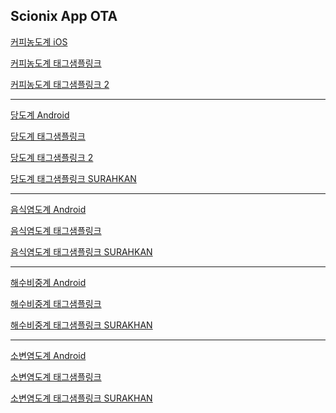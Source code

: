 ## Scionix App OTA
<!--
[당도계 iOS](itms-services://?action=download-manifest&url=https://dl.dropboxusercontent.com/s/s7x8mad9vin949y/br.plist)
-->
[커피농도계 iOS](itms-services://?action=download-manifest&url=https://dl.dropboxusercontent.com/s/h1bfs0122bk6rf0/ct.plist)

[커피농도계 태그샘플링크](https://ct01.page.link/?link=https%3A%2F%2Fhome%3Fparam%3DSCIONIX%7C3%7C50%7C2%7C2%7C2%7C0%7C0%7C0%7C1%7C0100%7C210706%7C1%7C1%7C00%7C0000%7C0000%7C000000000%7C00000123%7C00000234%7C00000234%7C00000000%7C00000000&isi=284815942&apn=kr.co.jjansunyi.scionix-br0101&efr=1)

[커피농도계 태그샘플링크 2](https://ct01.page.link/?link=https%3A%2F%2Fhome%3Fparam%3DSCIONIX%7C3%7C50%7C2%7C2%7C2%7C0%7C0%7C0%7C1%7C0100%7C210706%7C2%7C1%7C00%7C0000%7C0000%7C000000000%7C00000133%7C00000244%7C00000214%7C00000000%7C00000000&isi=284815942&apn=kr.co.jjansunyi.scionix-br0101&efr=1)

- - -
[당도계 Android](https://dl.dropboxusercontent.com/s/06dkuqmgqu6xf6r/app-br0101.apk)

[당도계 태그샘플링크](https://br01.page.link/?link=https%3A%2F%2Fhome%3Fparam%3DSCIONIX%7C4%7C50%7C2%7C2%7C2%7C0%7C0%7C0%7C1%7C0100%7C210706%7C1%7C1%7C00%7C0000%7C0000%7C000000000%7C00000123%7C00000234%7C00000234%7C00000000%7C00000000&isi=284815942&apn=kr.co.jjansunyi.scionix-br0101&efr=1)

[당도계 태그샘플링크 2](https://br01.page.link/?link=https%3A%2F%2Fhome%3Fparam%3DSCIONIX%7C4%7C50%7C2%7C2%7C2%7C0%7C0%7C0%7C1%7C0100%7C210706%7C2%7C1%7C00%7C0000%7C0000%7C000000000%7C00000133%7C00000244%7C00000214%7C00000000%7C00000000&isi=284815942&apn=kr.co.jjansunyi.scionix-br0101&efr=1)

[당도계 태그샘플링크 SURAHKAN](https://br01.page.link/?link=https%3A%2F%2Fhome%3Fparam%3DSCIONIX%7C4%7C50%7C3%7C2%7C0%7C0%7C0%7C0%7C1%7C0100%7C210706%7C2%7C1%7C00%7C0000%7C0000%7C000000000%7C00003538%7C00000246%7C00000000%7C00000000%7C00000000&isi=284815942&apn=kr.co.jjansunyi.scionix-br0101&efr=1)
- - -
<!--
[음식염도계 iOS](itms-services://?action=download-manifest&url=https://dl.dropboxusercontent.com/s/ire44ln71d3n8jm/st.plist)
-->
[음식염도계 Android](https://dl.dropboxusercontent.com/s/ko6a1mdj3pr2rku/app-st0101.apk)

[음식염도계 태그샘플링크](https://st01.page.link/?link=https%3A%2F%2Fhome%3Fparam%3DSCIONIX%7C5%7C05%7C2%7C2%7C2%7C0%7C0%7C0%7C1%7C0100%7C210706%7C1%7C1%7C00%7C0000%7C0000%7C000000000%7C00000123%7C00000234%7C00000234%7C00000000%7C00000000&isi=284815942&apn=kr.co.jjansunyi.scionix-st0101&efr=1)

[음식염도계 태그샘플링크 SURAHKAN](https://st01.page.link/?link=https%3A%2F%2Fhome%3Fparam%3DSCIONIX%7C5%7C05%7C3%7C2%7C0%7C0%7C0%7C0%7C1%7C0100%7C210706%7C2%7C1%7C00%7C0000%7C0000%7C000000000%7C00000226%7C00000245%7C00000000%7C00000000%7C00000000&isi=284815942&apn=kr.co.jjansunyi.scionix-br0101&efr=1)
- - -
<!--
[해수비중계 iOS](itms-services://?action=download-manifest&url=https://dl.dropboxusercontent.com/s/4397sr7c60xe3ou/sg.plist)
-->
[해수비중계 Android](https://dl.dropboxusercontent.com/s/bitf5p88ho8euco/app-sg0101.apk)

[해수비중계 태그샘플링크](https://sg01.page.link/?link=https%3A%2F%2Fhome%3Fparam%3DSCIONIX%7C1%7C50%7C2%7C2%7C2%7C0%7C0%7C0%7C1%7C0100%7C210706%7C1%7C1%7C00%7C0000%7C0000%7C000000000%7C00000123%7C00000234%7C00000234%7C00000000%7C00000000&isi=284815942&apn=kr.co.jjansunyi.scionix-sg0101&efr=1)

[해수비중계 태그샘플링크 SURAKHAN](https://sg01.page.link/?link=https%3A%2F%2Fhome%3Fparam%3DSCIONIX%7C1%7C50%7C2%7C2%7C4%7C0%7C0%7C0%7C1%7C0100%7C210706%7C2%7C1%7C00%7C0000%7C0000%7C000000000%7C00000227%7C00000235%7C00001026%7C00000000%7C00000000&isi=284815942&apn=kr.co.jjansunyi.scionix-sg0101&efr=1)
- - -
<!--
[소변염도계 iOS](itms-services://?action=download-manifest&url=https://dl.dropboxusercontent.com/s/otaqdsa3bnytwvx/un.plist)
-->
[소변염도계 Android](https://dl.dropboxusercontent.com/s/q8tnykonjpsivi3/app-un0101.apk)

[소변염도계 태그샘플링크](https://un01.page.link/?link=https%3A%2F%2Fhome%3Fparam%3DSCIONIX%7C2%7C50%7C3%7C2%7C1%7C0%7C0%7C0%7C1%7C0100%7C210706%7C1%7C1%7C00%7C0000%7C0000%7C000000000%7C00000123%7C00000234%7C00000234%7C00000000%7C00000000&isi=284815942&apn=kr.co.jjansunyi.scionix-un0101&efr=1)

[소변염도계 태그샘플링크 SURAKHAN](https://un01.page.link/?link=https%3A%2F%2Fhome%3Fparam%3DSCIONIX%7C2%7C02%7C3%7C0%7C1%7C0%7C0%7C0%7C1%7C0100%7C210706%7C2%7C1%7C00%7C0000%7C0000%7C000000000%7C00000191%7C00000000%7C00001026%7C00000000%7C00000000&isi=284815942&apn=kr.co.jjansunyi.scionix-un0101&efr=1)
